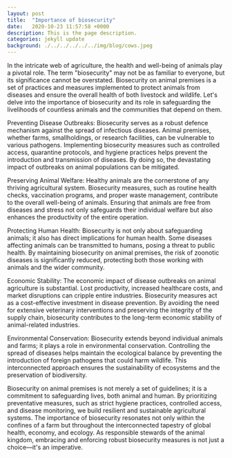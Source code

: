 ```yaml
---
layout: post
title:  "Importance of biosecurity"
date:   2020-10-23 11:57:58 +0000
description: This is the page description.
categories: jekyll update
background: ./../../../../../img/blog/cows.jpeg
---
```

In the intricate web of agriculture, the health and well-being of animals play a pivotal role. The term "biosecurity" may not be as familiar to everyone, but its significance cannot be overstated. Biosecurity on animal premises is a set of practices and measures implemented to protect animals from diseases and ensure the overall health of both livestock and wildlife. Let's delve into the importance of biosecurity and its role in safeguarding the livelihoods of countless animals and the communities that depend on them.

Preventing Disease Outbreaks:
Biosecurity serves as a robust defence mechanism against the spread of infectious diseases. Animal premises, whether farms, smallholdings, or research facilities, can be vulnerable to various pathogens. Implementing biosecurity measures such as controlled access, quarantine protocols, and hygiene practices helps prevent the introduction and transmission of diseases. By doing so, the devastating impact of outbreaks on animal populations can be mitigated.

Preserving Animal Welfare:
Healthy animals are the cornerstone of any thriving agricultural system. Biosecurity measures, such as routine health checks, vaccination programs, and proper waste management, contribute to the overall well-being of animals. Ensuring that animals are free from diseases and stress not only safeguards their individual welfare but also enhances the productivity of the entire operation.

Protecting Human Health:
Biosecurity is not only about safeguarding animals; it also has direct implications for human health. Some diseases affecting animals can be transmitted to humans, posing a threat to public health. By maintaining biosecurity on animal premises, the risk of zoonotic diseases is significantly reduced, protecting both those working with animals and the wider community.

Economic Stability:
The economic impact of disease outbreaks on animal agriculture is substantial. Lost productivity, increased healthcare costs, and market disruptions can cripple entire industries. Biosecurity measures act as a cost-effective investment in disease prevention. By avoiding the need for extensive veterinary interventions and preserving the integrity of the supply chain, biosecurity contributes to the long-term economic stability of animal-related industries.

Environmental Conservation:
Biosecurity extends beyond individual animals and farms; it plays a role in environmental conservation. Controlling the spread of diseases helps maintain the ecological balance by preventing the introduction of foreign pathogens that could harm wildlife. This interconnected approach ensures the sustainability of ecosystems and the preservation of biodiversity.

Biosecurity on animal premises is not merely a set of guidelines; it is a commitment to safeguarding lives, both animal and human. By prioritizing preventative measures, such as strict hygiene practices, controlled access, and disease monitoring, we build resilient and sustainable agricultural systems. The importance of biosecurity resonates not only within the confines of a farm but throughout the interconnected tapestry of global health, economy, and ecology. As responsible stewards of the animal kingdom, embracing and enforcing robust biosecurity measures is not just a choice—it's an imperative.
